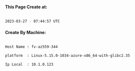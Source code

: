 
   
#### This Page Create at:

```bash

2023-03-27 - 07:44:57 UTC

```

#### Create By Machine:

```bash

Host Name : fv-az559-344

platform  : Linux-5.15.0-1034-azure-x86_64-with-glibc2.35

Ip Local  : 10.1.0.123

```

